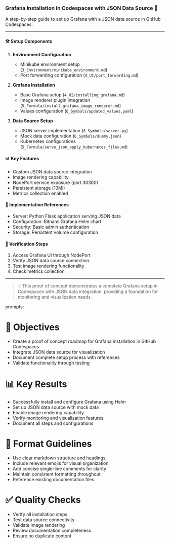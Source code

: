 ### Grafana Installation in Codespaces with JSON Data Source 🚀
A step-by-step guide to set up Grafana with a JSON data source in GitHub Codespaces.

---

#### 🛠️ Setup Components

1. **Environment Configuration**
   - Minikube environment setup (`3_Environment/minikube_environment.md`)
   - Port forwarding configuration (`4_UI/port_forwarding.md`)

2. **Grafana Installation**
   - Base Grafana setup (`4_UI/installing_grafana.md`)
   - Image renderer plugin integration (`5_Formula/install_grafana_image_renderer.md`)
   - Values configuration (`6_Symbols/updated_values.yaml`)

3. **Data Source Setup**
   - JSON server implementation (`6_Symbols/server.py`)
   - Mock data configuration (`6_Symbols/dummy.json`)
   - Kubernetes configurations (`5_Formula/serve_json_apply_kubernetes_files.md`)

#### 📊 Key Features

- Custom JSON data source integration
- Image rendering capability
- NodePort service exposure (port 30300)
- Persistent storage (10Mi)
- Metrics collection enabled

#### 🔧 Implementation References

- Server: Python Flask application serving JSON data
- Configuration: Bitnami Grafana Helm chart
- Security: Basic admin authentication
- Storage: Persistent volume configuration

#### 🎯 Verification Steps

1. Access Grafana UI through NodePort
2. Verify JSON data source connection
3. Test image rendering functionality
4. Check metrics collection

---

> 💡 This proof of concept demonstrates a complete Grafana setup in Codespaces with JSON data integration, providing a foundation for monitoring and visualization needs.

prompts:
# 🎯 Objectives
- Create a proof of concept roadmap for Grafana installation in GitHub Codespaces
- Integrate JSON data source for visualization
- Document complete setup process with references
- Validate functionality through testing

# 📊 Key Results
- Successfully install and configure Grafana using Helm
- Set up JSON data source with mock data
- Enable image rendering capability
- Verify monitoring and visualization features
- Document all steps and configurations

# 📝 Format Guidelines
- Use clear markdown structure and headings
- Include relevant emojis for visual organization
- Add concise single-line comments for clarity
- Maintain consistent formatting throughout
- Reference existing documentation files

# ✅ Quality Checks
- Verify all installation steps
- Test data source connectivity
- Validate image rendering
- Review documentation completeness
- Ensure no duplicate content